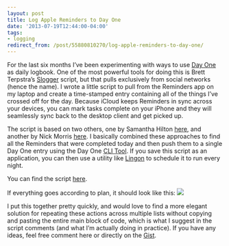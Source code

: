 ```yaml
---
layout: post 
title: Log Apple Reminders to Day One 
date: '2013-07-19T12:44:00-04:00' 
tags: 
- logging 
redirect_from: /post/55880810270/log-apple-reminders-to-day-one/
---
```


For the last six months I’ve been experimenting with ways to use [Day One](http://dayoneapp.com/) as daily logbook. One of the most powerful tools for doing this is Brett Terpstra’s [Slogger](https://github.com/ttscoff/Slogger) script, but that pulls exclusively from social networks (hence the name). I wrote a little script to pull from the Reminders app on my laptop and create a time-stamped entry containing all of the things I’ve crossed off for the day. Because iCloud keeps Reminders in sync across your devices, you can mark tasks complete on your iPhone and they will seamlessly sync back to the desktop client and get picked up.

The script is based on two others, one by Samantha Hilton [here](http://www.worldgoneweb.com/2013/listing-the-days-reminders-using-apple-script/), and another by Nick Morris [here](http://drnickmorris.blogspot.fr/2012/08/applescript-reminders-and-day-one.html). I basically combined these approaches to find all the Reminders that were completed today and then push them to a single Day One entry using the Day One [CLI Tool](http://dayoneapp.com/tools/). If you save this script as an application, you can then use a utility like [Lingon](http://www.peterborgapps.com/lingon/) to schedule it to run every night.

You can find the script [here](https://gist.github.com/craigeley/6040083).

If everything goes according to plan, it should look like this: ![](http://d.pr/3UuF+)

I put this together pretty quickly, and would love to find a more elegant solution for repeating these actions across multiple lists without copying and pasting the entire main block of code, which is what I suggest in the script comments (and what I’m actually doing in practice). If you have any ideas, feel free comment here or directly on the [Gist](https://gist.github.com/craigeley/6040083).

